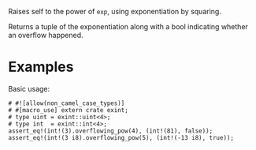 Raises self to the power of `exp`, using exponentiation by squaring.

Returns a tuple of the exponentiation along with a bool indicating whether an
overflow happened.

# Examples

Basic usage:

```
# #![allow(non_camel_case_types)]
# #[macro_use] extern crate exint;
# type uint = exint::uint<4>;
# type int  = exint::int<4>;
assert_eq!(int!(3).overflowing_pow(4), (int!(81), false));
assert_eq!(int!(3 i8).overflowing_pow(5), (int!(-13 i8), true));
```
